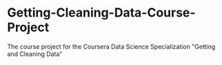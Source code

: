 # Getting-Cleaning-Data-Course-Project
The course project for the Coursera Data Science Specialization "Getting and Cleaning Data"
